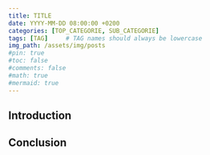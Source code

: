 ```yaml
---
title: TITLE
date: YYYY-MM-DD 08:00:00 +0200
categories: [TOP_CATEGORIE, SUB_CATEGORIE]
tags: [TAG]     # TAG names should always be lowercase
img_path: /assets/img/posts
#pin: true
#toc: false
#comments: false
#math: true
#mermaid: true
---
```


## Introduction

## Conclusion